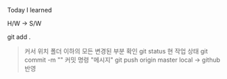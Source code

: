 Today I learned

H/W -> S/W

git add . 
> 커서 위치 폴더 이하의 모든 변경된 부분 확인
git status
> 현 작업 상태
git commit -m ""
> 커밋 명령 "메시지"
git push origin master
> local -> github 반영
